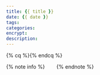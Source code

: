 ```yaml
---
title: {{ title }}
date: {{ date }}
tags:
categories: 
encrypt: 
description: 
---
```


{% cq %}{% endcq %}

{% note info %}
&nbsp;&nbsp;&nbsp;&nbsp;&nbsp;&nbsp;
{% endnote %}

<!-- more -->